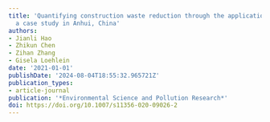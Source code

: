 ```yaml
---
title: 'Quantifying construction waste reduction through the application of prefabrication:
  a case study in Anhui, China'
authors:
- Jianli Hao
- Zhikun Chen
- Zihan Zhang
- Gisela Loehlein
date: '2021-01-01'
publishDate: '2024-08-04T18:55:32.965721Z'
publication_types:
- article-journal
publication: '*Environmental Science and Pollution Research*'
doi: https://doi.org/10.1007/s11356-020-09026-2
---
```

